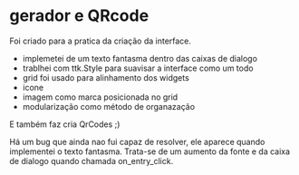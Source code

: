 # gerador e QRcode

Foi criado para a pratica da criação da interface.
* implemetei de um texto fantasma dentro das caixas de dialogo
* trablhei com ttk.Style para suavisar a interface como um todo
* grid foi usado para alinhamento dos widgets
* icone
* imagem como marca posicionada no grid
* modularização como método de organazação

E também faz cria QrCodes ;)

Há um bug que ainda nao fui capaz de resolver, ele aparece quando implementei o texto fantasma.
Trata-se de um aumento da fonte e da caixa de dialogo quando chamada on_entry_click.